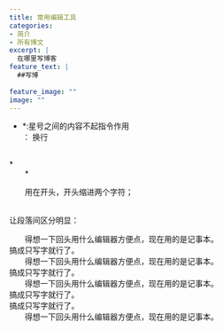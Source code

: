 ```yaml
---
title: 常用编辑工具
categories:
- 简介
- 所有博文
excerpt: |
  在哪里写博客
feature_text: |
  ##写博
  
feature_image: ""
image: ""
---
```

*  *:星号之间的内容不起指令作用
*<br>*： 换行
<br>
*<div style="text-indent: 2em;">*

用在开头，开头缩进两个字符；*<div style="text-indent: 2em;">*
<br>
让段落间区分明显：*</div>*


<div style="text-indent: 2em;">得想一下回头用什么编辑器方便点，现在用的是记事本。
<br>
</div>搞成只写字就行了。

<div style="text-indent: 2em;">得想一下回头用什么编辑器方便点，现在用的是记事本。
<br>
</div>搞成只写字就行了。
<br>
<div style="text-indent: 2em;">得想一下回头用什么编辑器方便点，现在用的是记事本。
<br>
搞成只写字就行了。</div>搞成只写字就行了。<div style="text-indent: 2em;">得想一下回头用什么编辑器方便点，现在用的是记事本。
